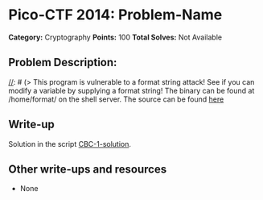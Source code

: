 # Pico-CTF 2014: Problem-Name

**Category:** Cryptography
**Points:** 100
**Total Solves:** Not Available
## Problem Description:

[//]: # (> This program is vulnerable to a format string attack! See if you can modify a variable by supplying a format string! The binary can be found at /home/format/ on the shell server. The source can be found [here](format.c\).)

## Write-up
[//]: # (> Your write up goes here.)
Solution in the script [CBC-1-solution](cbc1-sol.py).

## Other write-ups and resources

* None
